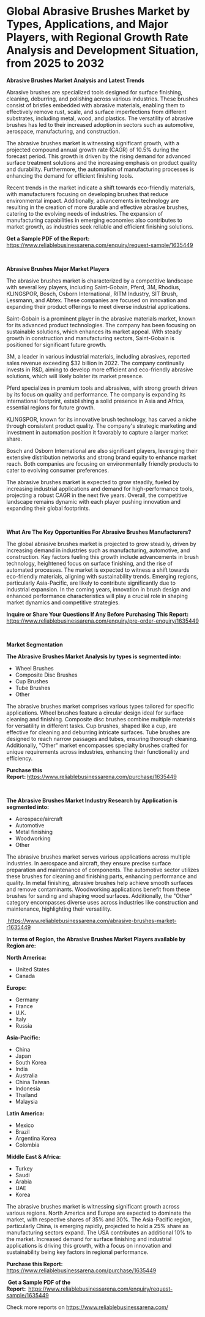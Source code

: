 <p><h1>Global Abrasive Brushes Market by Types, Applications, and Major Players, with Regional Growth Rate Analysis and Development Situation, from 2025 to 2032</h1></p><p><strong>Abrasive Brushes Market Analysis and Latest Trends</strong></p>
<p><p>Abrasive brushes are specialized tools designed for surface finishing, cleaning, deburring, and polishing across various industries. These brushes consist of bristles embedded with abrasive materials, enabling them to effectively remove rust, scale, and surface imperfections from different substrates, including metal, wood, and plastics. The versatility of abrasive brushes has led to their increased adoption in sectors such as automotive, aerospace, manufacturing, and construction.</p><p>The abrasive brushes market is witnessing significant growth, with a projected compound annual growth rate (CAGR) of 10.5% during the forecast period. This growth is driven by the rising demand for advanced surface treatment solutions and the increasing emphasis on product quality and durability. Furthermore, the automation of manufacturing processes is enhancing the demand for efficient finishing tools.</p><p>Recent trends in the market indicate a shift towards eco-friendly materials, with manufacturers focusing on developing brushes that reduce environmental impact. Additionally, advancements in technology are resulting in the creation of more durable and effective abrasive brushes, catering to the evolving needs of industries. The expansion of manufacturing capabilities in emerging economies also contributes to market growth, as industries seek reliable and efficient finishing solutions.</p></p>
<p><strong>Get a Sample PDF of the Report:&nbsp;</strong> <a href="https://www.reliablebusinessarena.com/enquiry/request-sample/1635449?utm_campaign=2819&utm_medium=2&utm_source=Github&utm_content=ia&utm_term=08042025&utm_id=abrasive-brushes">https://www.reliablebusinessarena.com/enquiry/request-sample/1635449</a></p>
<p>&nbsp;</p>
<p><strong>Abrasive Brushes Major Market Players</strong></p>
<p><p>The abrasive brushes market is characterized by a competitive landscape with several key players, including Saint-Gobain, Pferd, 3M, Rhodius, KLINGSPOR, Bosch, Osborn International, RITM Industry, SIT Brush, Lessmann, and Abtex. These companies are focused on innovation and expanding their product offerings to meet diverse industrial applications.</p><p>Saint-Gobain is a prominent player in the abrasive materials market, known for its advanced product technologies. The company has been focusing on sustainable solutions, which enhances its market appeal. With steady growth in construction and manufacturing sectors, Saint-Gobain is positioned for significant future growth.</p><p>3M, a leader in various industrial materials, including abrasives, reported sales revenue exceeding $32 billion in 2022. The company continually invests in R&D, aiming to develop more efficient and eco-friendly abrasive solutions, which will likely bolster its market presence.</p><p>Pferd specializes in premium tools and abrasives, with strong growth driven by its focus on quality and performance. The company is expanding its international footprint, establishing a solid presence in Asia and Africa, essential regions for future growth.</p><p>KLINGSPOR, known for its innovative brush technology, has carved a niche through consistent product quality. The company's strategic marketing and investment in automation position it favorably to capture a larger market share.</p><p>Bosch and Osborn International are also significant players, leveraging their extensive distribution networks and strong brand equity to enhance market reach. Both companies are focusing on environmentally friendly products to cater to evolving consumer preferences.</p><p>The abrasive brushes market is expected to grow steadily, fueled by increasing industrial applications and demand for high-performance tools, projecting a robust CAGR in the next five years. Overall, the competitive landscape remains dynamic with each player pushing innovation and expanding their global footprints.</p></p>
<p>&nbsp;</p>
<p><strong>What Are The Key Opportunities For Abrasive Brushes Manufacturers?</strong></p>
<p><p>The global abrasive brushes market is projected to grow steadily, driven by increasing demand in industries such as manufacturing, automotive, and construction. Key factors fueling this growth include advancements in brush technology, heightened focus on surface finishing, and the rise of automated processes. The market is expected to witness a shift towards eco-friendly materials, aligning with sustainability trends. Emerging regions, particularly Asia-Pacific, are likely to contribute significantly due to industrial expansion. In the coming years, innovation in brush design and enhanced performance characteristics will play a crucial role in shaping market dynamics and competitive strategies.</p></p>
<p><strong>Inquire or Share Your Questions If Any Before Purchasing This Report:</strong> <a href="https://www.reliablebusinessarena.com/enquiry/pre-order-enquiry/1635449?utm_campaign=2819&utm_medium=2&utm_source=Github&utm_content=ia&utm_term=08042025&utm_id=abrasive-brushes">https://www.reliablebusinessarena.com/enquiry/pre-order-enquiry/1635449</a></p>
<p>&nbsp;</p>
<p><strong>Market Segmentation</strong></p>
<p><strong>The Abrasive Brushes Market Analysis by types is segmented into:</strong></p>
<p><ul><li>Wheel Brushes</li><li>Composite Disc Brushes</li><li>Cup Brushes</li><li>Tube Brushes</li><li>Other</li></ul></p>
<p><p>The abrasive brushes market comprises various types tailored for specific applications. Wheel brushes feature a circular design ideal for surface cleaning and finishing. Composite disc brushes combine multiple materials for versatility in different tasks. Cup brushes, shaped like a cup, are effective for cleaning and deburring intricate surfaces. Tube brushes are designed to reach narrow passages and tubes, ensuring thorough cleaning. Additionally, "Other" market encompasses specialty brushes crafted for unique requirements across industries, enhancing their functionality and efficiency.</p></p>
<p><strong>Purchase this Report:&nbsp;</strong><a href="https://www.reliablebusinessarena.com/purchase/1635449?utm_campaign=2819&utm_medium=2&utm_source=Github&utm_content=ia&utm_term=08042025&utm_id=abrasive-brushes">https://www.reliablebusinessarena.com/purchase/1635449</a></p>
<p>&nbsp;</p>
<p><strong>The Abrasive Brushes Market Industry Research by Application is segmented into:</strong></p>
<p><ul><li>Aerospace/aircraft</li><li>Automotive</li><li>Metal finishing</li><li>Woodworking</li><li>Other</li></ul></p>
<p><p>The abrasive brushes market serves various applications across multiple industries. In aerospace and aircraft, they ensure precise surface preparation and maintenance of components. The automotive sector utilizes these brushes for cleaning and finishing parts, enhancing performance and quality. In metal finishing, abrasive brushes help achieve smooth surfaces and remove contaminants. Woodworking applications benefit from these brushes for sanding and shaping wood surfaces. Additionally, the "Other" category encompasses diverse uses across industries like construction and maintenance, highlighting their versatility.</p></p>
<p><a href="https://www.reliablebusinessarena.com/abrasive-brushes-market-r1635449?utm_campaign=2819&utm_medium=2&utm_source=Github&utm_content=ia&utm_term=08042025&utm_id=abrasive-brushes">&nbsp;https://www.reliablebusinessarena.com/abrasive-brushes-market-r1635449</a></p>
<p><strong>In terms of Region, the Abrasive Brushes Market Players available by Region are:</strong></p>
<p>
    <p> <strong> North America: </strong>
        <ul>
            <li>United States</li>
            <li>Canada</li>
        </ul>
        </p> 
    <p> <strong> Europe: </strong>
        <ul>
            <li>Germany</li>
            <li>France</li>
            <li>U.K.</li>
            <li>Italy</li>
            <li>Russia</li>
        </ul>
        </p> 
    <p> <strong> Asia-Pacific: </strong>
        <ul>
            <li>China</li>
            <li>Japan</li>
            <li>South Korea</li>
            <li>India</li>
            <li>Australia</li>
            <li>China Taiwan</li>
            <li>Indonesia</li>
            <li>Thailand</li>
            <li>Malaysia</li>
        </ul>
        </p> 
    <p> <strong> Latin America: </strong>
        <ul>
            <li>Mexico</li>
            <li>Brazil</li>
            <li>Argentina Korea</li>
            <li>Colombia</li>
        </ul>
        </p> 
    <p> <strong> Middle East & Africa: </strong>
        <ul>
            <li>Turkey</li>
            <li>Saudi</li>
            <li>Arabia</li>
            <li>UAE</li>
            <li>Korea</li>
        </ul>
    </p>
    </p>
<p><p>The abrasive brushes market is witnessing significant growth across various regions. North America and Europe are expected to dominate the market, with respective shares of 35% and 30%. The Asia-Pacific region, particularly China, is emerging rapidly, projected to hold a 25% share as manufacturing sectors expand. The USA contributes an additional 10% to the market. Increased demand for surface finishing and industrial applications is driving this growth, with a focus on innovation and sustainability being key factors in regional performance.</p></p>
<p><strong>Purchase this Report: </strong><a href="https://www.reliablebusinessarena.com/purchase/1635449?utm_campaign=2819&utm_medium=2&utm_source=Github&utm_content=ia&utm_term=08042025&utm_id=abrasive-brushes">https://www.reliablebusinessarena.com/purchase/1635449</a></p>
<p>&nbsp;<strong>Get a Sample PDF of the Report:&nbsp;&nbsp;</strong><a href="https://www.reliablebusinessarena.com/enquiry/request-sample/1635449?utm_campaign=2819&utm_medium=2&utm_source=Github&utm_content=ia&utm_term=08042025&utm_id=abrasive-brushes">https://www.reliablebusinessarena.com/enquiry/request-sample/1635449</a></p>
<p><strong></strong></p>
<p>Check more reports on <a href="https://www.reliablebusinessarena.com/?utm_campaign=2819&utm_medium=2&utm_source=Github&utm_content=ia&utm_term=08042025&utm_id=abrasive-brushes">https://www.reliablebusinessarena.com/</a></p>